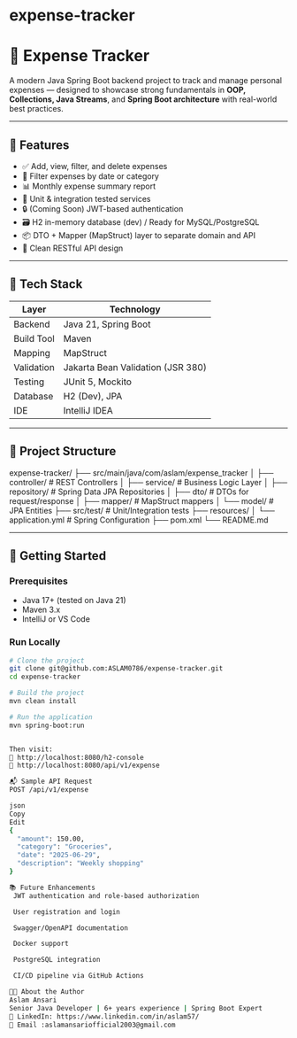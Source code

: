 # expense-tracker
# 💸 Expense Tracker

A modern Java Spring Boot backend project to track and manage personal expenses — designed to showcase strong fundamentals in **OOP, Collections, Java Streams**, and **Spring Boot architecture** with real-world best practices.

---

## 🚀 Features

- ✅ Add, view, filter, and delete expenses
- 📅 Filter expenses by date or category
- 📊 Monthly expense summary report
- 🧪 Unit & integration tested services
- 🔒 (Coming Soon) JWT-based authentication
- 🗃️ H2 in-memory database (dev) / Ready for MySQL/PostgreSQL
- 📦 DTO + Mapper (MapStruct) layer to separate domain and API
- 🌱 Clean RESTful API design

---

## 🧠 Tech Stack

| Layer        | Technology           |
|--------------|----------------------|
| Backend      | Java 21, Spring Boot |
| Build Tool   | Maven                |
| Mapping      | MapStruct            |
| Validation   | Jakarta Bean Validation (JSR 380) |
| Testing      | JUnit 5, Mockito     |
| Database     | H2 (Dev), JPA        |
| IDE          | IntelliJ IDEA        |

---

## 📁 Project Structure

expense-tracker/
├── src/main/java/com/aslam/expense_tracker
│ ├── controller/ # REST Controllers
│ ├── service/ # Business Logic Layer
│ ├── repository/ # Spring Data JPA Repositories
│ ├── dto/ # DTOs for request/response
│ ├── mapper/ # MapStruct mappers
│ └── model/ # JPA Entities
├── src/test/ # Unit/Integration tests
├── resources/
│ └── application.yml # Spring Configuration
├── pom.xml
└── README.md


---

## 🔧 Getting Started

### Prerequisites
- Java 17+ (tested on Java 21)
- Maven 3.x
- IntelliJ or VS Code

### Run Locally

```bash
# Clone the project
git clone git@github.com:ASLAM0786/expense-tracker.git
cd expense-tracker

# Build the project
mvn clean install

# Run the application
mvn spring-boot:run


Then visit:
📍 http://localhost:8080/h2-console
📍 http://localhost:8080/api/v1/expense

📬 Sample API Request
POST /api/v1/expense

json
Copy
Edit
{
  "amount": 150.00,
  "category": "Groceries",
  "date": "2025-06-29",
  "description": "Weekly shopping"
}

📚 Future Enhancements
 JWT authentication and role-based authorization

 User registration and login

 Swagger/OpenAPI documentation

 Docker support

 PostgreSQL integration

 CI/CD pipeline via GitHub Actions

👨‍💻 About the Author
Aslam Ansari
Senior Java Developer | 6+ years experience | Spring Boot Expert
🔗 LinkedIn: https://www.linkedin.com/in/aslam57/
📧 Email :aslamansariofficial2003@gmail.com

